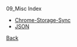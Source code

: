 09_Misc Index

* [Chrome-Storage-Sync](Chrome-Storage-Sync.md)
* [JSON](JSON.md)

[Back](./../index.md)